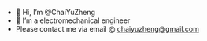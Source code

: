 - 👋 Hi, I’m @ChaiYuZheng
- 👀 I’m a electromechanical engineer
- Please contact me via email @ chaiyuzheng@gmail.com

<!---
ChaiYuZheng/ChaiYuZheng is a ✨ special ✨ repository because its `README.md` (this file) appears on your GitHub profile.
You can click the Preview link to take a look at your changes.
--->
